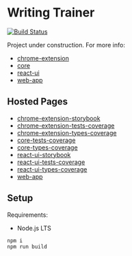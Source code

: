 # Writing Trainer

[![Build Status](https://travis-ci.org/igncp/writing-trainer.svg?branch=master)](https://travis-ci.org/igncp/writing-trainer)

Project under construction. For more info:

- [chrome-extension](./packages/chrome-extension)
- [core](./packages/core)
- [react-ui](./packages/react-ui)
- [web-app](./packages/web-app)

## Hosted Pages

- [chrome-extension-storybook](https://igncp.github.io/writing-trainer/chrome-extension-storybook)
- [chrome-extension-tests-coverage](https://igncp.github.io/writing-trainer/chrome-extension-tests-coverage)
- [chrome-extension-types-coverage](https://igncp.github.io/writing-trainer/chrome-extension-types-coverage)
- [core-tests-coverage](https://igncp.github.io/writing-trainer/core-tests-coverage)
- [core-types-coverage](https://igncp.github.io/writing-trainer/core-types-coverage)
- [react-ui-storybook](https://igncp.github.io/writing-trainer/react-ui-storybook)
- [react-ui-tests-coverage](https://igncp.github.io/writing-trainer/react-ui-tests-coverage)
- [react-ui-types-coverage](https://igncp.github.io/writing-trainer/react-ui-types-coverage)
- [web-app](https://igncp.github.io/writing-trainer/web-app)

## Setup

Requirements:

- Node.js LTS

```
npm i
npm run build
```
